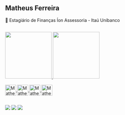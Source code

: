 ## Matheus Ferreira
🔭 Estagiário de Finanças Íon Assessoria - Itaú Unibanco

  ##
  <div> 
    <a href="https://beacons.ai/matheusferreirads">
    <img height= "150em" src="https://github-readme-stats.vercel.app/api?username=matheusferreirads&show_icons=true&theme=dracula&include_all_commits=true&count_private=true"/>
    <img height= "150em" src="https://github-readme-stats.vercel.app/api/top-langs/?username=matheusferreirads&layout=compact&langs_count=16&theme=dracula"/>
  

  </div>
  <div style="display:inline_block"><br>
      <img align="center" alt="Matheus-Py" height="35" widh="40" src="https://cdn.jsdelivr.net/gh/devicons/devicon/icons/python/python-original.svg">
      <img align="center" alt="Matheus-jp" height="35" widh="40" src="https://cdn.jsdelivr.net/gh/devicons/devicon/icons/jupyter/jupyter-original.svg">
      <img align="center" alt="Matheus-sql" height="35" widh="40" src="https://cdn.jsdelivr.net/gh/devicons/devicon/icons/microsoftsqlserver/microsoftsqlserver-plain.svg">
      <img align="center" alt="Matheus-amz" height="35" widh="40" src="https://cdn.jsdelivr.net/gh/devicons/devicon/icons/amazonwebservices/amazonwebservices-original.svg">

      
  </div>    

  ##
 
<div> 
  <a href="https://github.com/matheusferreirads">
  <a href="https://instagram.com/ferreira.maath27" target="_blank"><img src="https://img.shields.io/badge/-Instagram-%23E4405F?style=for-the-badge&logo=instagram&logoColor=white" target="_blank"></a>
  <a href = "mailto:matheusferreirads@outlook.com.br"><img src="https://img.shields.io/badge/-Outlook-%23333?style=for-the-badge&logo=gmail&logoColor=white" target="_blank"></a>
  <a href="https://www.linkedin.com/in/matheus-ferreira-dos-santos-3955111b8/" target="_blank"><img src="https://img.shields.io/badge/-LinkedIn-%230077B5?style=for-the-badge&logo=linkedin&logoColor=white" target="_blank"></a> 
  

